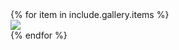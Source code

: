 <div class="gallery">
<div class="row gutters-5px justify-content-center">
    {% for item in include.gallery.items %}
    <div class="col-3 col-sm-3 col-md-3 col-lg-3 col-xl-3">
    <a href="{{ item.src }}" data-fancybox="{{ include.gallery.group }}" data-caption="{{ item.caption }}">
    <img class="img-fluid" src="//images.weserv.nl/?url={{ item.src | replace: 'http://','' | replace: 'https://','' }}&w=300&h=300&output=jpg&q=50&t=square" />
    </a>
    </div>
    {% endfor %}
</div>
</div>